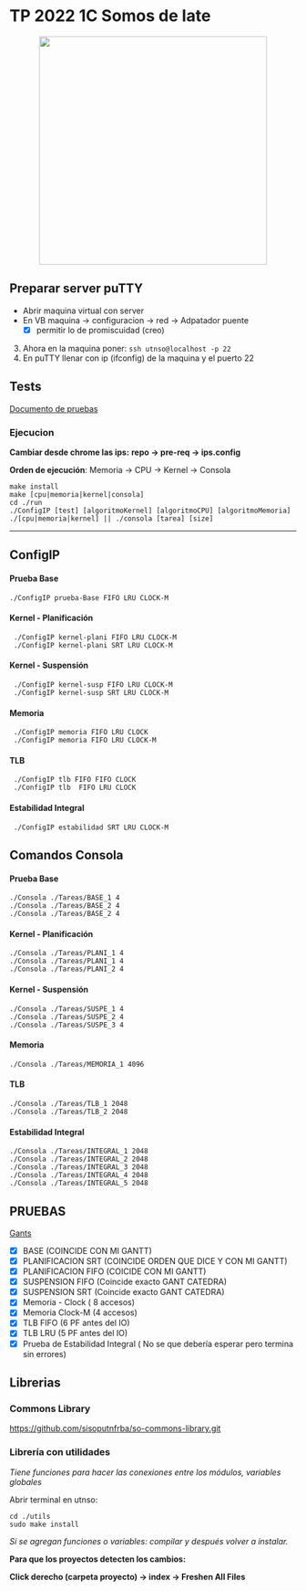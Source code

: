 
# TP 2022 1C Somos de late


<p align="center">
	<a href="https://docs.google.com/document/d/17WP76Vsi6ZrYlpYT8xOPXzLf42rQgtyKsOdVkyL5Jj0/edit">
  <img 
    width="400"
    height="400"
		src="https://lh6.googleusercontent.com/b2eYHgc3y0PfB3s6iZhLZX9Z8bOTnZYEqkkUXOUYnzN65i5foovgCgsagsvWhidBeNkf9dIxbqMqHSup4f1xuaypJvMynobRoIkpmDyIZWRSBlfjx6iELe7BB6VvcHbz8pz_UfiO">
	</a>
</p>
 
## Preparar server puTTY

 - Abrir maquina virtual con server
 - En VB maquina &rarr;  configuracion &rarr; red &rarr; Adpatador puente 
	- [x] permitir lo de promiscuidad (creo)
 3.  Ahora en la maquina poner: `ssh utnso@localhost -p 22`
 4. En puTTY llenar con ip (ifconfig) de la maquina y el puerto 22

## Tests
[Documento de pruebas](https://docs.google.com/document/d/1SBBTCweMCiBg6TPTt7zxdinRh4ealRasbu0bVlkty5o/edit)
### Ejecucion
**Cambiar desde chrome las ips:**
 **repo &rarr; pre-req &rarr; ips.config**

**Orden de ejecución**: Memoria &rarr; CPU &rarr; Kernel &rarr; Consola

    make install
    make [cpu|memoria|kernel|consola]
    cd ./run
    ./ConfigIP [test] [algoritmoKernel] [algoritmoCPU] [algoritmoMemoria]  
    ./[cpu|memoria|kernel] || ./consola [tarea] [size]
 ----
 ## ConfigIP 
 ####  Prueba Base
    ./ConfigIP prueba-Base FIFO LRU CLOCK-M
 #### Kernel - Planificación 
     ./ConfigIP kernel-plani FIFO LRU CLOCK-M 
     ./ConfigIP kernel-plani SRT LRU CLOCK-M
 #### Kernel - Suspensión
     ./ConfigIP kernel-susp FIFO LRU CLOCK-M 
     ./ConfigIP kernel-susp SRT LRU CLOCK-M
 #### Memoria
     ./ConfigIP memoria FIFO LRU CLOCK 
     ./ConfigIP memoria FIFO LRU CLOCK-M
#### TLB
     ./ConfigIP tlb FIFO FIFO CLOCK 
     ./ConfigIP tlb  FIFO LRU CLOCK 
#### Estabilidad Integral
     ./ConfigIP estabilidad SRT LRU CLOCK-M
## Comandos Consola
 ####  Prueba Base
    ./Consola ./Tareas/BASE_1 4
    ./Consola ./Tareas/BASE_2 4
    ./Consola ./Tareas/BASE_2 4
    
 #### Kernel - Planificación
    ./Consola ./Tareas/PLANI_1 4
    ./Consola ./Tareas/PLANI_1 4
    ./Consola ./Tareas/PLANI_2 4  
 #### Kernel - Suspensión
    ./Consola ./Tareas/SUSPE_1 4
    ./Consola ./Tareas/SUSPE_2 4
    ./Consola ./Tareas/SUSPE_3 4  
 #### Memoria
    ./Consola ./Tareas/MEMORIA_1 4096
#### TLB
    ./Consola ./Tareas/TLB_1 2048
    ./Consola ./Tareas/TLB_2 2048	
#### Estabilidad Integral
    ./Consola ./Tareas/INTEGRAL_1 2048
    ./Consola ./Tareas/INTEGRAL_2 2048
    ./Consola ./Tareas/INTEGRAL_3 2048
    ./Consola ./Tareas/INTEGRAL_4 2048
    ./Consola ./Tareas/INTEGRAL_5 2048
    
## PRUEBAS
[Gants](https://docs.google.com/spreadsheets/d/1PenQ2lGgxTceN09a-5BUhfjMMv2HoNt-qQuIQE_HStE/edit?usp=sharing)
 - [x] BASE (COINCIDE CON MI GANTT)
 - [x] PLANIFICACION SRT (COINCIDE ORDEN QUE DICE Y CON MI GANTT)
 - [x] PLANIFICACION FIFO (COICIDE CON MI GANTT)
 - [x] SUSPENSION FIFO (Coincide exacto GANT CATEDRA)
 - [x] SUSPENSION SRT (Coincide exacto GANT CATEDRA)
 - [X] Memoria - Clock  ( 8 accesos)
 - [X] Memoria  Clock-M (4 accesos)
 - [x] TLB  FIFO (6 PF antes del IO)
 - [x] TLB LRU (5 PF antes del IO)
 - [x] Prueba de Estabilidad Integral ( No se que debería esperar pero termina sin errores) 

## Librerias
### Commons Library
https://github.com/sisoputnfrba/so-commons-library.git
### Librería con utilidades

*Tiene funciones para hacer las conexiones entre los módulos, variables globales*
  
  Abrir terminal en utnso:

    cd ./utils
    sudo make install

 *Si se agregan funciones o variables: compilar y después volver a instalar.* 
 
  **Para que los proyectos detecten los cambios:**
 
   **Click derecho (carpeta proyecto) &rarr; index &rarr; Freshen All Files**

 

